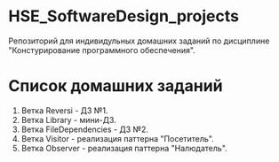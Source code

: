 # HSE_SoftwareDesign_projects
Репозиторий для индивидульных домашних заданий по дисциплине "Констурирование программного обеспечения".
# Список домашних заданий
1. Ветка Reversi - ДЗ №1.
2. Ветка Library - мини-ДЗ.
3. Ветка FileDependencies - ДЗ №2.
4. Ветка Visitor - реализация паттерна "Посетитель".
5. Ветка Observer - реализация паттерна "Налюдатель".
